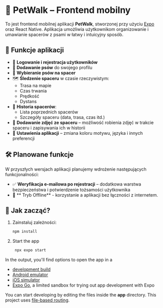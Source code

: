 # 🐾 PetWalk – Frontend mobilny

To jest frontend mobilnej aplikacji **PetWalk**, stworzonej przy użyciu [Expo](https://expo.dev) oraz React Native. Aplikacja umożliwia użytkownikom organizowanie i umawianie spacerów z psami w łatwy i intuicyjny sposób.

## 🧩 Funkcje aplikacji

- 🔐 **Logowanie i rejestracja użytkowników**
- 🐶 **Dodawanie psów** do swojego profilu
- 🚶 **Wybieranie psów na spacer**
- 🗺️ **Śledzenie spaceru** w czasie rzeczywistym:
  - Trasa na mapie
  - Czas trwania
  - Prędkość
  - Dystans
- 📖 **Historia spacerów**:
  - Lista poprzednich spacerów
  - Szczegóły spaceru (data, trasa, czas itd.)
- 📸 **Dodawanie zdjęć ze spaceru** – możliwość robienia zdjęć w trakcie spaceru i zapisywania ich w historii
- 🎨 **Ustawienia aplikacji** – zmiana koloru motywu, języka i innych preferencji
## 🛠️ Planowane funkcje

W przyszłych wersjach aplikacji planujemy wdrożenie następujących funkcjonalności:

- ✅ **Weryfikacja e-mailowa po rejestracji** – dodatkowa warstwa bezpieczeństwa i potwierdzenie tożsamości użytkownika
- 🧩 ** Tryb Offline** - korzystanie a aplikacji bez łączności z internetem.

## 🚀 Jak zacząć?

1. Zainstaluj zależności:

   ```bash
   npm install
   ```

2. Start the app

   ```bash
    npx expo start
   ```

In the output, you'll find options to open the app in a

- [development build](https://docs.expo.dev/develop/development-builds/introduction/)
- [Android emulator](https://docs.expo.dev/workflow/android-studio-emulator/)
- [iOS simulator](https://docs.expo.dev/workflow/ios-simulator/)
- [Expo Go](https://expo.dev/go), a limited sandbox for trying out app development with Expo

You can start developing by editing the files inside the **app** directory. This project uses [file-based routing](https://docs.expo.dev/router/introduction).
